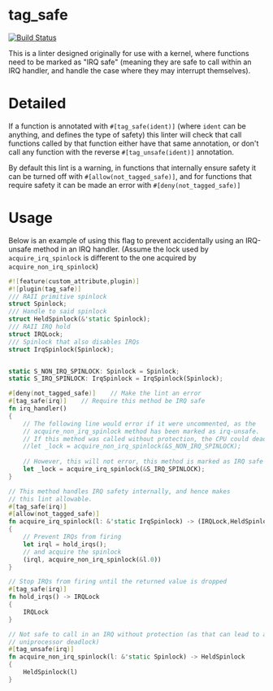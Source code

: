 # tag_safe

[![Build Status](https://travis-ci.org/thepowersgang/tag_safe.svg)](https://travis-ci.org/thepowersgang/tag_safe)

This is a linter designed originally for use with a kernel, where functions need to be marked as "IRQ safe" (meaning they are safe to call
within an IRQ handler, and handle the case where they may interrupt themselves).

# Detailed #
If a function is annotated with `#[tag_safe(ident)]` (where `ident` can be anything, and defines the type of safety) this linter will check that call functions called by that function either have that same annotation, or don't call any function with the reverse `#[tag_unsafe(ident)]` annotation.

By default this lint is a warning, in functions that internally ensure safety it can be turned off with `#[allow(not_tagged_safe)]`, and for functions that require safety it can be made an error with `#[deny(not_tagged_safe)]`

# Usage #
Below is an example of using this flag to prevent accidentally using an IRQ-unsafe method in an IRQ handler.
(Assume the lock used by `acquire_irq_spinlock` is different to the one acquired by `acquire_non_irq_spinlock`)

```rust
#![feature(custom_attribute,plugin)]
#![plugin(tag_safe)]
/// RAII primitive spinlock
struct Spinlock;
/// Handle to said spinlock
struct HeldSpinlock(&'static Spinlock);
/// RAII IRQ hold
struct IRQLock;
/// Spinlock that also disables IRQs
struct IrqSpinlock(Spinlock);


static S_NON_IRQ_SPINLOCK: Spinlock = Spinlock;
static S_IRQ_SPINLOCK: IrqSpinlock = IrqSpinlock(Spinlock);

#[deny(not_tagged_safe)]	// Make the lint an error
#[tag_safe(irq)]	// Require this method be IRQ safe
fn irq_handler()
{
	// The following line would error if it were uncommented, as the
	// acquire_non_irq_spinlock method has been marked as irq-unsafe.
	// If this method was called without protection, the CPU could deadlock.
	//let _lock = acquire_non_irq_spinlock(&S_NON_IRQ_SPINLOCK);
	
	// However, this will not error, this method is marked as IRQ safe
	let _lock = acquire_irq_spinlock(&S_IRQ_SPINLOCK);
}

// This method handles IRQ safety internally, and hence makes
// this lint allowable.
#[tag_safe(irq)]
#[allow(not_tagged_safe)]
fn acquire_irq_spinlock(l: &'static IrqSpinlock) -> (IRQLock,HeldSpinlock)
{
	// Prevent IRQs from firing
	let irql = hold_irqs();
	// and acquire the spinlock
	(irql, acquire_non_irq_spinlock(&l.0))
}

// Stop IRQs from firing until the returned value is dropped
#[tag_safe(irq)]
fn hold_irqs() -> IRQLock
{
	IRQLock
}

// Not safe to call in an IRQ without protection (as that can lead to a
// uniprocessor deadlock)
#[tag_unsafe(irq)]
fn acquire_non_irq_spinlock(l: &'static Spinlock) -> HeldSpinlock
{
	HeldSpinlock(l)
}
```
